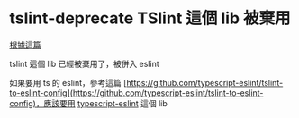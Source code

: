 # tslint-deprecate TSlint 這個 lib 被棄用



[根據這篇](https://github.com/palantir/tslint/issues/4534)

tslint 這個 lib 已經被棄用了，被併入 eslint

如果要用 ts 的 eslint，參考這篇 [https://github.com/typescript-eslint/tslint-to-eslint-config](https://github.com/typescript-eslint/tslint-to-eslint-config)，應該要用 [typescript-eslint](https://github.com/typescript-eslint/typescript-eslint) 這個 lib

